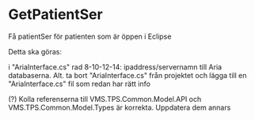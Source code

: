 # GetPatientSer

Få patientSer för patienten som är öppen i Eclipse

Detta ska göras:

i "AriaInterface.cs" rad 8-10-12-14: ipaddress/servernamn till Aria databaserna. Alt. ta bort "AriaInterface.cs" från projektet och lägga till en "AriaInterface.cs" fil som redan har rätt info

(?) Kolla referenserna till VMS.TPS.Common.Model.API och VMS.TPS.Common.Model.Types är korrekta. Uppdatera dem annars
